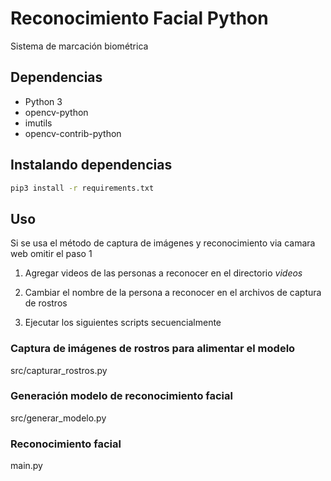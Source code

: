 # Reconocimiento Facial Python

Sistema de marcación biométrica

## Dependencias
* Python 3
* opencv-python
* imutils
* opencv-contrib-python

## Instalando dependencias
```bash
pip3 install -r requirements.txt
```

## Uso

Si se usa el método de captura de imágenes y reconocimiento via camara web omitir el paso 1

1. Agregar videos de las personas a reconocer en el directorio _videos_

2. Cambiar el nombre de la persona a reconocer en el archivos de captura 
de rostros
 
3. Ejecutar los siguientes scripts secuencialmente

### Captura de imágenes de rostros para alimentar el modelo

src/capturar_rostros.py

### Generación modelo de reconocimiento facial

src/generar_modelo.py

### Reconocimiento facial

main.py